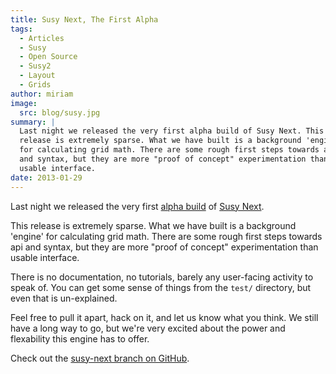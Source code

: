 ```yaml
---
title: Susy Next, The First Alpha
tags:
  - Articles
  - Susy
  - Open Source
  - Susy2
  - Layout
  - Grids
author: miriam
image:
  src: blog/susy.jpg
summary: |
  Last night we released the very first alpha build of Susy Next. This
  release is extremely sparse. What we have built is a background 'engine'
  for calculating grid math. There are some rough first steps towards api
  and syntax, but they are more "proof of concept" experimentation than
  usable interface.
date: 2013-01-29
---
```


Last night we released the very first [alpha build] of [Susy Next].

This release is extremely sparse. What we have built is a background
'engine' for calculating grid math. There are some rough first steps
towards api and syntax, but they are more "proof of concept"
experimentation than usable interface.

There is no documentation, no tutorials, barely any user-facing activity
to speak of. You can get some sense of things from the `test/`
directory, but even that is un-explained.

Feel free to pull it apart, hack on it, and let us know what you think.
We still have a long way to go, but we're very excited about the power
and flexability this engine has to offer.

Check out the [susy-next branch on GitHub].

[alpha build]: http://rubygems.org/gems/susy/versions/2.0.0.alpha.1
[susy next]: /2013/01/01/susy-next/
[susy-next branch on github]: https://github.com/oddbird/susy/tree/susy-next
